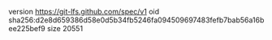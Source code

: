 version https://git-lfs.github.com/spec/v1
oid sha256:d2e8d659386d58e0d5b34fb5246fa094509697483fefb7bab56a16bee225bef9
size 20551

